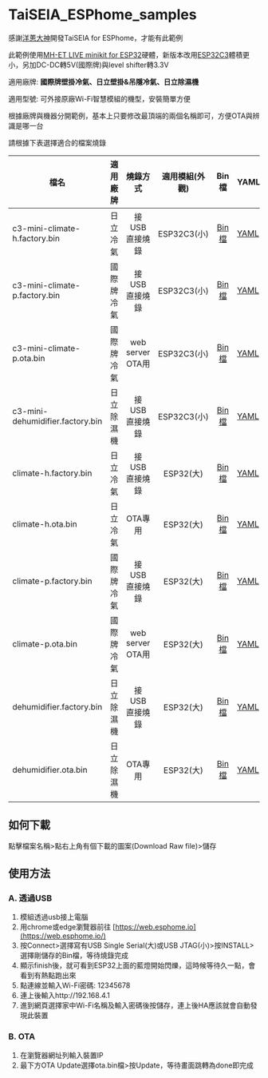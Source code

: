 # TaiSEIA_ESPhome_samples

感謝[洋蔥大神](https://github.com/tsunglung/taixia)開發TaiSEIA for ESPhome，才能有此範例

此範例使用[MH-ET LIVE minikit for ESP32](https://doc.riot-os.org/group__boards__esp32__mh-et-live-minikit.html)硬體，新版本改用[ESP32C3](https://www.nologo.tech/product/esp32/esp32c3/esp32c3supermini/esp32C3SuperMini.html)體積更小，另加DC-DC轉5V(國際牌)與level shifter轉3.3V

適用廠牌: **國際牌壁掛冷氣、日立壁掛&吊隱冷氣、日立除濕機**

適用型號: 可外接原廠Wi-Fi智慧模組的機型，安裝簡單方便

根據廠牌與機器分開範例，基本上只要修改最頂端的兩個名稱即可，方便OTA與辨識是哪一台

請根據下表選擇適合的檔案燒錄

| 檔名 | 適用廠牌 | 燒錄方式 | 適用模組(外觀) | Bin檔 | YAML |
|-------|:-----:|:-----:|:-----:|:-----:|-------|
| c3-mini-climate-h.factory.bin | 日立冷氣 |  接USB直接燒錄  | ESP32C3(小) | [Bin檔](https://github.com/xangin/TaiSEIA_ESPhome_samples/blob/main/c3-mini-climate-h.factory.bin) | [YAML](https://github.com/xangin/TaiSEIA_ESPhome_samples/blob/main/Hitachi/Climate-ESP32C3.yaml) |
| c3-mini-climate-p.factory.bin | 國際牌冷氣 |  接USB直接燒錄  | ESP32C3(小) | [Bin檔](https://github.com/xangin/TaiSEIA_ESPhome_samples/blob/main/c3-mini-climate-p.factory.bin) | [YAML](https://github.com/xangin/TaiSEIA_ESPhome_samples/blob/main/Panasonic/Climate-sample-ESP32C3.yaml) |
| c3-mini-climate-p.ota.bin |  國際牌冷氣  |  web server OTA用  | ESP32C3(小) | [Bin檔](https://github.com/xangin/TaiSEIA_ESPhome_samples/blob/main/c3-mini-climate-p.ota.bin) | [YAML](https://github.com/xangin/TaiSEIA_ESPhome_samples/blob/main/Panasonic/Climate-sample-ESP32C3.yaml) |
| c3-mini-dehumidifier.factory.bin |  日立除濕機  |  接USB直接燒錄  | ESP32C3(小) | [Bin檔](https://github.com/xangin/TaiSEIA_ESPhome_samples/blob/main/c3-mini-dehumidifier.factory.bin) | [YAML](https://github.com/xangin/TaiSEIA_ESPhome_samples/blob/main/Hitachi/Dehumidifier-ESP32C3.yaml) |
| climate-h.factory.bin |  日立冷氣  |  接USB直接燒錄  | ESP32(大) | [Bin檔](https://github.com/xangin/TaiSEIA_ESPhome_samples/blob/main/climate-h.factory.bin) | [YAML](https://github.com/xangin/TaiSEIA_ESPhome_samples/blob/main/Hitachi/Climate-ESP32.yaml) |
| climate-h.ota.bin |  日立冷氣  |  OTA專用  | ESP32(大) | [Bin檔](https://github.com/xangin/TaiSEIA_ESPhome_samples/blob/main/climate-h.ota.bin) | [YAML](https://github.com/xangin/TaiSEIA_ESPhome_samples/blob/main/Hitachi/Climate-ESP32.yaml) |
| climate-p.factory.bin |  國際牌冷氣  |  接USB直接燒錄  | ESP32(大) | [Bin檔](https://github.com/xangin/TaiSEIA_ESPhome_samples/blob/main/climate-p.factory.bin) | [YAML](https://github.com/xangin/TaiSEIA_ESPhome_samples/blob/main/Panasonic/Climate-sample-ESP32.yaml) |
| climate-p.ota.bin |  國際牌冷氣  |  web server OTA用  | ESP32(大) | [Bin檔](https://github.com/xangin/TaiSEIA_ESPhome_samples/blob/main/climate-p.ota.bin) | [YAML](https://github.com/xangin/TaiSEIA_ESPhome_samples/blob/main/Panasonic/Climate-sample-ESP32.yaml) |
| dehumidifier.factory.bin |  日立除濕機  |  接USB直接燒錄  | ESP32(大) | [Bin檔](https://github.com/xangin/TaiSEIA_ESPhome_samples/blob/main/dehumidifier.factory.bin) | [YAML](https://github.com/xangin/TaiSEIA_ESPhome_samples/blob/main/Hitachi/Dehumidifier-ESP32.yaml) |
| dehumidifier.ota.bin |  日立除濕機  |  OTA專用  | ESP32(大) | [Bin檔](https://github.com/xangin/TaiSEIA_ESPhome_samples/blob/main/dehumidifier.ota.bin) | [YAML](https://github.com/xangin/TaiSEIA_ESPhome_samples/blob/main/Hitachi/Dehumidifier-ESP32.yaml) |

## 如何下載

點擊檔案名稱>點右上角有個下載的圖案(Download Raw file)>儲存

## 使用方法

### A. 透過USB

1. 模組透過usb接上電腦
2. 用chrome或edge瀏覽器前往 [https://web.esphome.io](https://web.esphome.io/)
3. 按Connect>選擇寫有USB Single Serial(大)或USB JTAG(小)>按INSTALL>選擇剛儲存的Bin檔，等待燒錄完成
4. 顯示finish後，就可看到ESP32上面的藍燈開始閃爍，這時候等待久一點，會看到有熱點跑出來
5. 點連線並輸入Wi-Fi密碼: 12345678
6. 連上後輸入http://192.168.4.1
7. 進到網頁選擇家中Wi-Fi名稱及輸入密碼後按儲存，連上後HA應該就會自動發現此裝置

### B. OTA

1. 在瀏覽器網址列輸入裝置IP
2. 最下方OTA Update選擇ota.bin檔>按Update，等待畫面跳轉為done即完成

